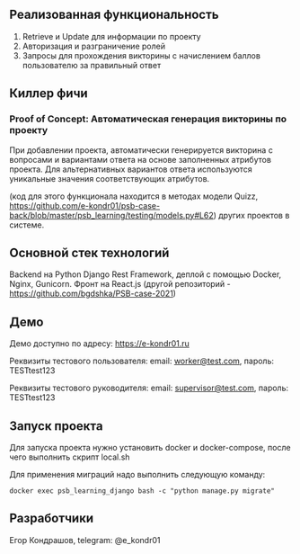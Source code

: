 ## Реализованная функциональность
1. Retrieve и Update для информации по проекту
2. Авторизация и разграничение ролей
3. Запросы для прохождения викторины с начислением баллов пользователю за правильный ответ
## Киллер фичи
### Proof of Concept: Автоматическая генерация викторины по проекту
При добавлении проекта, автоматически генерируется викторина с вопросами и вариантами ответа
на основе заполненных атрибутов проекта. Для альтернативных вариантов ответа
используются уникальные значения соответствующих атрибутов.

(код для этого функционала находится в методах модели Quizz, https://github.com/e-kondr01/psb-case-back/blob/master/psb_learning/testing/models.py#L62)
других проектов в системе.
## Основной стек технологий
Backend на Python Django Rest Framework, деплой с помощью Docker, Nginx, Gunicorn.
Фронт на React.js (другой репозиторий - https://github.com/bgdshka/PSB-case-2021)
## Демо
Демо доступно по адресу: https://e-kondr01.ru

Реквизиты тестового пользователя: email: worker@test.com, пароль: TESTtest123

Реквизиты тестового руководителя: email: supervisor@test.com, пароль: TESTtest123
## Запуск проекта
Для запуска проекта нужно установить docker и docker-compose,
после чего выполнить скрипт local.sh

Для применения миграций надо выполнить следующую команду:

`docker exec psb_learning_django bash -c "python manage.py migrate"`
## Разработчики
Егор Кондрашов, telegram: @e_kondr01
